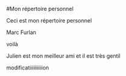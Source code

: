 #Mon répertoire personnel


Ceci est mon répertoire personnel

Marc Furlan 

voilà



Julien est mon meilleur ami et il est très gentil

modificatiiiiiiiiiion